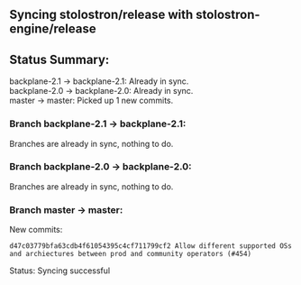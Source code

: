 ## Syncing stolostron/release with stolostron-engine/release

## Status Summary:

backplane-2.1 -> backplane-2.1: Already in sync.  
backplane-2.0 -> backplane-2.0: Already in sync.  
master -> master: Picked up 1 new commits.  

### Branch backplane-2.1 -> backplane-2.1:

Branches are already in sync, nothing to do.

### Branch backplane-2.0 -> backplane-2.0:

Branches are already in sync, nothing to do.

### Branch master -> master:

New commits:

```
d47c03779bfa63cdb4f61054395c4cf711799cf2 Allow different supported OSs and archiectures between prod and community operators (#454)
```

Status: Syncing successful
